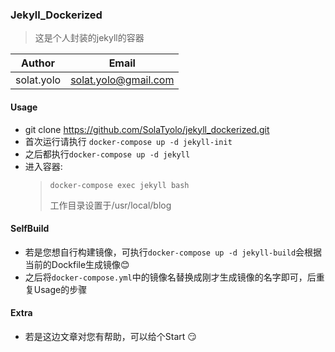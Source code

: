 ### Jekyll_Dockerized

> 这是个人封装的jekyll的容器

|Author|Email|
|---|---
|solat.yolo|solat.yolo@gmail.com|



#### Usage

- git clone https://github.com/SolaTyolo/jekyll_dockerized.git
- 首次运行请执行 `docker-compose up -d jekyll-init`
- 之后都执行`docker-compose up -d jekyll`
- 进入容器:
    > `docker-compose exec jekyll bash`
    > 
    >  工作目录设置于/usr/local/blog


#### SelfBuild

- 若是您想自行构建镜像，可执行`docker-compose up -d jekyll-build`会根据当前的Dockfile生成镜像:blush:
- 之后将`docker-compose.yml`中的镜像名替换成刚才生成镜像的名字即可，后重复Usage的步骤

#### Extra

- 若是这边文章对您有帮助，可以给个Start :smirk: